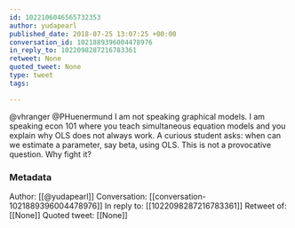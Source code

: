```yaml
---
id: 1022106046565732353
author: yudapearl
published_date: 2018-07-25 13:07:25 +00:00
conversation_id: 1021889396004478976
in_reply_to: 1022098287216783361
retweet: None
quoted_tweet: None
type: tweet
tags:

---
```


@vhranger @PHuenermund I am not speaking graphical models. I am speaking econ 101 where you teach simultaneous equation models and you explain why OLS does not always work.
A curious student asks: when can we estimate a parameter, say beta, using OLS. This is not a provocative question. Why fight it?

### Metadata

Author: [[@yudapearl]]
Conversation: [[conversation-1021889396004478976]]
In reply to: [[1022098287216783361]]
Retweet of: [[None]]
Quoted tweet: [[None]]

